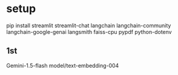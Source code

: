 # setup

pip install streamlit streamlit-chat langchain langchain-community langchain-google-genai langsmith faiss-cpu pypdf python-dotenv

## 1st

Gemini-1.5-flash
model/text-embedding-004
